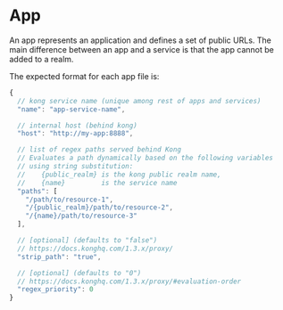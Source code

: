 # App

An app represents an application and defines a set of public URLs.
The main difference between an app and a service is that the app cannot be added to a realm.


The expected format for each app file is:

```javascript
{
  // kong service name (unique among rest of apps and services)
  "name": "app-service-name",

  // internal host (behind kong)
  "host": "http://my-app:8888",

  // list of regex paths served behind Kong
  // Evaluates a path dynamically based on the following variables
  // using string substitution:
  //    {public_realm} is the kong public realm name,
  //    {name}         is the service name
  "paths": [
    "/path/to/resource-1",
    "/{public_realm}/path/to/resource-2",
    "/{name}/path/to/resource-3"
  ],

  // [optional] (defaults to "false")
  // https://docs.konghq.com/1.3.x/proxy/
  "strip_path": "true",

  // [optional] (defaults to "0")
  // https://docs.konghq.com/1.3.x/proxy/#evaluation-order
  "regex_priority": 0
}
```
